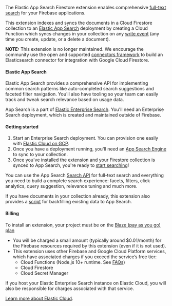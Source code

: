 <!--
This file provides your users an overview of your extension. All content is optional, but this is the recommended format. Your users will see the contents of this file when they run the `firebase ext:info` command.

Include any important functional details as well as a brief description for any additional setup required by the user (both pre- and post-installation).

Learn more about writing a PREINSTALL.md file in the docs:
https://firebase.google.com/docs/extensions/alpha/create-user-docs#writing-preinstall
-->

The Elastic App Search Firestore extension enables comprehensive [full-text search](https://firebase.google.com/docs/firestore/solutions/search) for your Firebase applications.

This extension indexes and syncs the documents in a Cloud Firestore collection to an [Elastic App Search](https://www.elastic.co/app-search?ultron=firebase-extension&blade=preinstall&hulk=product) deployment by creating a Cloud Function which syncs changes in your collection on any [write event](https://firebase.google.com/docs/functions/firestore-events#function_triggers) (any time you create, update, or a delete a document).

**NOTE:** This extension is no longer maintained. We encourage the community use the open and supported [connectors framework](https://www.elastic.co/guide/en/enterprise-search/current/connectors.html#connectors-overview-framework) to build an Elasticsearch connector for integration with Google Cloud Firestore.

#### Elastic App Search

Elastic App Search provides a comprehensive API for implementing common search patterns like auto-completed search suggestions and faceted filter navigation. You'll also have tooling so your team can easily track and tweak search relevance based on usage data.

App Search is a part of [Elastic Enterprise Search](https://www.elastic.co/guide/en/enterprise-search/current/installation.html). You'll need an Enterprise Search deployment, which is created and maintained outside of Firebase. 

#### Getting started

1. Start an Enterprise Search deployment. You can provision one easily with [Elastic Cloud on GCP](https://console.cloud.google.com/marketplace/product/endpoints/elasticsearch-service.gcpmarketplace.elastic.co).
2. Once you have a deployment running, you'll need an [App Search Engine](https://www.elastic.co/guide/en/app-search/current/getting-started.html#getting-started-with-app-search-engine) to sync to your collection.
3. Once you've installed the extension and your Firestore collection is synced to App Search, you're ready to [start searching](https://www.elastic.co/guide/en/app-search/current/search-guide.html)!

You can use the App Search [Search API](https://www.elastic.co/guide/en/app-search/current/search.html) for full-text search and everything you need to build a complete search experience: facets, filters, click analytics, query suggestion, relevance tuning and much more.

If you have documents in your collection already, this extension also provides a [script](https://github.com/elastic/app-search-firestore-extension/tree/master/functions/src/bin) for backfilling existing data to App Search.

<!-- We recommend keeping the following section to explain how billing for Firebase Extensions works -->

#### Billing
 
To install an extension, your project must be on the [Blaze (pay as you go) plan](https://firebase.google.com/pricing)
 
- You will be charged a small amount (typically around $0.01/month) for the Firebase resources required by this extension (even if it is not used).
- This extension uses other Firebase and Google Cloud Platform services, which have associated charges if you exceed the service’s free tier:
  - Cloud Functions (Node.js 10+ runtime. See [FAQs](https://firebase.google.com/support/faq#expandable-24))
  - Cloud Firestore
  - Cloud Secret Manager

If you host your Elastic Enterprise Search instance on Elastic Cloud, you will also be responsible for charges associated with that service.

[Learn more about Elastic Cloud](https://www.elastic.co/cloud?ultron=firebase-extension&blade=preinstall&hulk=product).
